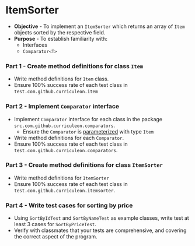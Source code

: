 # ItemSorter
* **Objective** - To implement an `ItemSorter` which returns an array of `Item` objects sorted by the respective field.
* **Purpose** - To establish familiarity with:
	* Interfaces
	* `Comparator<T>`

### Part 1 - Create method definitions for class `Item`
* Write method definitions for `Item` class.
* Ensure 100% success rate of each test class in `test.com.github.curriculeon.item`

### Part 2 - Implement `Comparator` interface
* Implement `Comparator` interface for each class in the package `src.com.github.curriculeon.comparators`.
	* Ensure the `Comparator` is [parameterized](https://stackoverflow.com/questions/12551674/what-is-meant-by-parameterized-type) with type `Item`
* Write method definitions for each `Comparator`.
* Ensure 100% success rate of each test class in `test.com.github.curriculeon.comparators`.

### Part 3 - Create method definitions for class `ItemSorter`
* Write method definitions for `ItemSorter`
* Ensure 100% success rate of each test class in `test.com.github.curriculeon.itemsorter`.

### Part 4 - Write test cases for sorting by price
* Using `SortByIdTest` and `SortByNameTest` as example classes, write test at least 3 cases for `SortByPriceTest`.
* Verify with classmates that your tests are comprehensive, and covering the correct aspect of the program.
